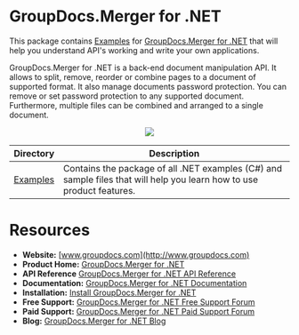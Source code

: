 # GroupDocs.Merger for .NET

This package contains [Examples](https://github.com/groupdocs-merger/GroupDocs.Merger-for-.NET/tree/master/Examples) for [GroupDocs.Merger for .NET](#) that will help you understand API's working and write your own applications.

GroupDocs.Merger for .NET is a back-end document manipulation API. It allows to split, remove, reorder or combine pages to a document of supported format. It also manage documents password protection. You can remove or set password protection to any supported document. Furthermore, multiple files can be combined and arranged to a single document. 

<p align="center">

  <a title="Download complete GroupDocs.Merger for .NET source code" href="https://github.com/groupdocs-merger/GroupDocs.Merger-for-.NET/archive/master.zip">
	<img src="https://raw.github.com/AsposeExamples/java-examples-dashboard/master/images/downloadZip-Button-Large.png" />
  </a>
</p>

Directory | Description
--------- | -----------
[Examples](https://github.com/groupdocs-merger/GroupDocs.Merger-for-.NET/tree/master/Examples)  | Contains the package of all .NET examples (C#) and sample files that will help you learn how to use product features.

# Resources

+ **Website:** [www.groupdocs.com](http://www.groupdocs.com)
+ **Product Home:** [GroupDocs.Merger for .NET](https://products.groupdocs.com/merger/net)
+ **API Reference** [GroupDocs.Merger for .NET API Reference](https://apireference.groupdocs.com/net/merger)
+ **Documentation:** [GroupDocs.Merger for .NET Documentation](https://docs.groupdocs.com/display/mergernet/Home)
+ **Installation:** [Install GroupDocs.Merger for .NET](https://www.nuget.org/packages/GroupDocs.Merger/)
+ **Free Support:** [GroupDocs.Merger for .NET Free Support Forum](https://forum.groupdocs.com/c/merger)
+ **Paid Support:** [GroupDocs.Merger for .NET Paid Support Forum](https://helpdesk.groupdocs.com/)
+ **Blog:** [GroupDocs.Merger for .NET Blog](https://blog.groupdocs.com/category/groupdocs-merger-product-family/)


